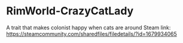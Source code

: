 # RimWorld-CrazyCatLady
A trait that makes colonist happy when cats are around
Steam link: https://steamcommunity.com/sharedfiles/filedetails/?id=1679934065
